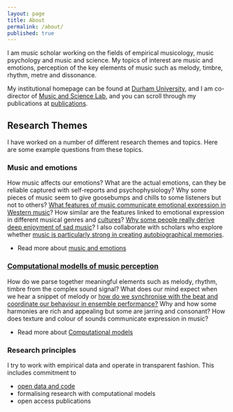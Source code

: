 ```yaml
---
layout: page
title: About
permalink: /about/
published: true
---
```


I am music scholar working on the fields of empirical musicology, music psychology and music and science. My topics of interest are music and emotions, perception of the key elements of music such as melody, timbre, rhythm, metre and dissonance.

My institutional homepage can be found at [Durham University](https://www.durham.ac.uk/staff/tuomas-eerola/), and I am co-director of [Music and Science Lab](https://musicscience.net/), and you can scroll through my publications at [publications](publications).

## Research Themes

I have worked on a number of different research themes and topics. Here are some example questions from these topics.

### Music and emotions

How music affects our emotions? What are the actual emotions, can they be reliable captured with self-reports and psychophysiology? Why some pieces of music seem to give goosebumps and chills to some listeners but not to others? [What features of music communicate emotional expression in Western music](https://musicscience.net/projects/music-emotions/music-properties/)? How similar are the features linked to emotional expression in different musical genres and [cultures](https://musicscience.net/cross-cultural-research-in-music-and-emotions/)? [Why some people really derive deep enjoyment of sad music](https://musicscience.net/projects/music-emotions/sad-music/)? I also collaborate with scholars who explore whether [music is particularly strong in creating autobiographical memories](https://musicscience.net/projects/music-memory/meams/).

* Read more about [music and emotions](_posts/2020-2-27-test.md)

### [Computational modells of music perception](_posts/2021-10-17-topic.md)

How do we parse together meaningful elements such as melody, rhythm, timbre from the complex sound signal? What does our mind expect when we hear a snippet of melody or [how do we synchronise with the beat and coordinate our behaviour in ensemble performance?](https://musicscience.net/projects/timing/iemp/) Why and how some harmonies are rich and appealing but some are jarring and consonant? How does texture and colour of sounds communicate expression in music?  

* Read more about [Computational models](_posts/2021-10-17-topic.md)

### Research principles

I try to work with empirical data and operate in transparent fashion. This includes commitment to
* [open data and code](http://github.com/tuomaseerola/opendata/)
* formalising research with computational models
* open access publications
